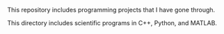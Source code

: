 This repository includes programming projects that I have gone through.

This directory includes scientific programs in C++, Python, and MATLAB.

